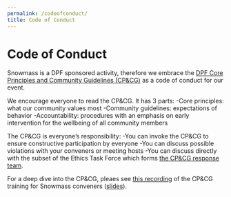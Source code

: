 ```yaml
---
permalink: /codeofconduct/
title: Code of Conduct
---
```


# Code of Conduct

Snowmass is a DPF sponsored activity, therefore we embrace the [DPF Core Principles and Community Guidelines (CP&CG)](https://docs.google.com/document/d/1OD8khECoDKni_yMsSdkzgdYvUUXl4O2pQCbCwGURILI/edit) as a code of conduct for our event.

We encourage everyone to read the CP&CG.  It has 3 parts:
-Core principles: what our community values most
-Community guidelines: expectations of behavior 
-Accountability: procedures with an emphasis on early intervention for the wellbeing of all community members

The CP&CG is everyone’s responsibility:
-You can invoke the CP&CG to ensure constructive participation by everyone
-You can discuss possible violations with your conveners or meeting hosts
-You can discuss directly with the subset of the Ethics Task Force which forms [the CP&CG response team](https://snowmass21.org/cpcg/start).  

For a deep dive into the CP&CG, pleaes see [this recording](https://indico.fnal.gov/event/23818/contributions/197448/attachments/134659/167078/go) of the CP&CG training for Snowmass conveners ([slides](https://indico.fnal.gov/event/23818/contributions/197448/attachments/134659/166732/cpcgtraning.pdf)). 